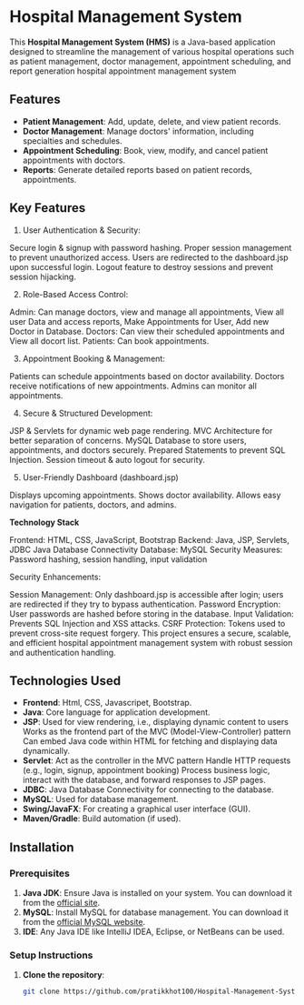 # Hospital Management System

This **Hospital Management System (HMS)** is a Java-based application designed to streamline the management of various hospital operations such as patient management, doctor management, appointment scheduling, and report generation hospital appointment management system

## Features

- **Patient Management**: Add, update, delete, and view patient records.
- **Doctor Management**: Manage doctors' information, including specialties and schedules.
- **Appointment Scheduling**: Book, view, modify, and cancel patient appointments with doctors.
- **Reports**: Generate detailed reports based on patient records, appointments.
  
## Key Features

1. User Authentication & Security:

Secure login & signup with password hashing.
Proper session management to prevent unauthorized access.
Users are redirected to the dashboard.jsp upon successful login.
Logout feature to destroy sessions and prevent session hijacking.


2. Role-Based Access Control:

Admin: Can manage doctors, view and manage all appointments, View all user Data and access reports, Make Appointments for User, Add new Doctor in Database.
Doctors: Can view their scheduled appointments and View all docort list.
Patients: Can book appointments.


3. Appointment Booking & Management:

Patients can schedule appointments based on doctor availability.
Doctors receive notifications of new appointments.
Admins can monitor all appointments.


4. Secure & Structured Development:

JSP & Servlets for dynamic web page rendering.
MVC Architecture for better separation of concerns.
MySQL Database to store users, appointments, and doctors securely.
Prepared Statements to prevent SQL Injection.
Session timeout & auto logout for security.


5. User-Friendly Dashboard (dashboard.jsp)

Displays upcoming appointments.
Shows doctor availability.
Allows easy navigation for patients, doctors, and admins.


**Technology Stack**

Frontend: HTML, CSS, JavaScript, Bootstrap
Backend: Java, JSP, Servlets, JDBC Java Database Connectivity
Database: MySQL
Security Measures: Password hashing, session handling, input validation

Security Enhancements:

Session Management: Only dashboard.jsp is accessible after login; users are redirected if they try to bypass authentication.
Password Encryption: User passwords are hashed before storing in the database.
Input Validation: Prevents SQL Injection and XSS attacks.
CSRF Protection: Tokens used to prevent cross-site request forgery.
This project ensures a secure, scalable, and efficient hospital appointment management system with robust session and authentication handling.

## Technologies Used
- **Frontend**: Html, CSS, Javascripet, Bootstrap.
- **Java**: Core language for application development.
- **JSP**: Used for view rendering, i.e., displaying dynamic content to users Works as the frontend part of the MVC (Model-View-Controller) pattern Can embed Java code within HTML for fetching and displaying data dynamically.
- **Servlet**: Act as the controller in the MVC pattern Handle HTTP requests (e.g., login, signup, appointment booking) Process business logic, interact with the database, and forward responses to JSP pages.
- **JDBC**: Java Database Connectivity for connecting to the database.
- **MySQL**: Used for database management.
- **Swing/JavaFX**: For creating a graphical user interface (GUI).
- **Maven/Gradle**: Build automation (if used).

## Installation

### Prerequisites

1. **Java JDK**: Ensure Java is installed on your system. You can download it from the [official site](https://www.oracle.com/java/technologies/javase-jdk11-downloads.html).
2. **MySQL**: Install MySQL for database management. You can download it from the [official MySQL website](https://dev.mysql.com/downloads/installer/).
3. **IDE**: Any Java IDE like IntelliJ IDEA, Eclipse, or NetBeans can be used.

### Setup Instructions

1. **Clone the repository**:

   ```bash
   git clone https://github.com/pratikkhot100/Hospital-Management-System.git
